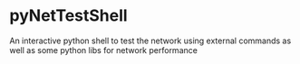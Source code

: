 # pyNetTestShell
An interactive python shell to test the network using external commands as well as some python libs for network performance
